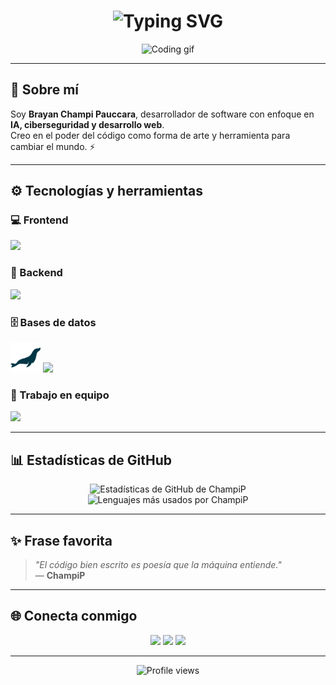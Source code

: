 <!-- 💫 Banner animado -->
<h1 align="center">
  <img src="https://readme-typing-svg.herokuapp.com?font=Fira+Code&pause=1000&color=00F5FF&center=true&vCenter=true&width=500&lines=🚀+Hola%2C+soy+ChampiP;Ingeniero+de+Software+con+IA;Amante+del+código+limpio+y+la+innovación!" alt="Typing SVG" />
</h1>

<p align="center">
  <img src="https://media.giphy.com/media/qgQUggAC3Pfv687qPC/giphy.gif" width="240" alt="Coding gif">
</p>

---

## 🧠 Sobre mí

Soy **Brayan Champi Pauccara**, desarrollador de software con enfoque en **IA, ciberseguridad y desarrollo web**.  
Creo en el poder del código como forma de arte y herramienta para cambiar el mundo. ⚡

---

## ⚙️ Tecnologías y herramientas

### 💻 Frontend
<p align="left">
  <img src="https://skillicons.dev/icons?i=html,css,js,wordpress,react" />
</p>

### 🔧 Backend
<p align="left">
  <img src="https://skillicons.dev/icons?i=php,nodejs,java,python" />
</p>

### 🗄️ Bases de datos
<p align="left">
  <img src="https://raw.githubusercontent.com/devicons/devicon/master/icons/mariadb/mariadb-original.svg" width="48" height="48" alt="MariaDB" />
  <img src="https://skillicons.dev/icons?i=sqlite,firebase" />
</p>

### 🤝 Trabajo en equipo
<p align="left">
  <img src="https://skillicons.dev/icons?i=git,github,notion,figma" />
</p>

---

## 📊 Estadísticas de GitHub

<p align="center">
  <!-- Reemplaza el dominio después del deploy -->
  <img 
    src="https://github-readme-stats-champip.vercel.app/api?username=ChampiP&show_icons=true&theme=tokyonight&hide_border=true&count_private=true&cache_seconds=1800" 
    height="165" 
    alt="Estadísticas de GitHub de ChampiP"
  />
  <img 
    src="https://github-readme-stats-champip.vercel.app/api/top-langs/?username=ChampiP&layout=compact&theme=tokyonight&hide_border=true&cache_seconds=1800" 
    height="165" 
    alt="Lenguajes más usados por ChampiP"
  />
</p>

---

## ✨ Frase favorita

> _"El código bien escrito es poesía que la máquina entiende."_  
> — **ChampiP**

---

## 🌐 Conecta conmigo

<p align="center">
  <a href="mailto:champibrayan14@gmail.com"><img src="https://img.shields.io/badge/Email-ff4b5c?style=for-the-badge&logo=gmail&logoColor=white" /></a>
  <a href="https://www.linkedin.com/in/brayan-champi-14b9a32bb/"><img src="https://img.shields.io/badge/LinkedIn-0077B5?style=for-the-badge&logo=linkedin&logoColor=white" /></a>
  <a href="https://champip.site/"><img src="https://img.shields.io/badge/Portfolio-1E90FF?style=for-the-badge&logo=google-chrome&logoColor=white" /></a>
</p>

---

<p align="center">
  <img src="https://komarev.com/ghpvc/?username=ChampiP&label=Visitas&color=00F5FF&style=flat" alt="Profile views" />
</p>

<!---
ChampiP/ChampiP is a ✨ special ✨ repository because its `README.md` (this file) appears on your GitHub profile.
--->
